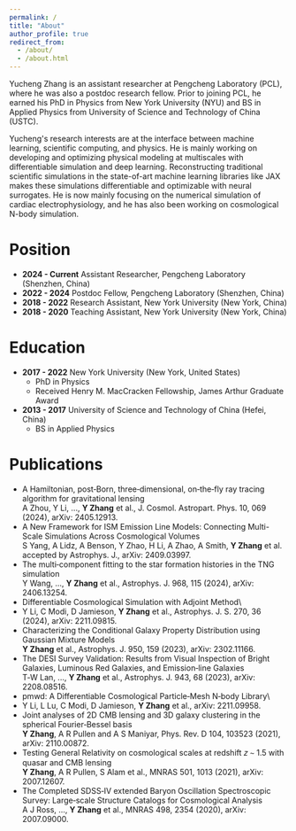 ```yaml
---
permalink: /
title: "About"
author_profile: true
redirect_from:
  - /about/
  - /about.html
---
```


Yucheng Zhang is an assistant researcher at Pengcheng Laboratory (PCL), where he
was also a postdoc research fellow.
Prior to joining PCL, he earned his PhD in Physics from New York University
(NYU)
and BS in Applied Physics from University of Science and Technology of China
(USTC).

Yucheng's research interests are at the interface between machine learning,
scientific computing, and physics.
He is mainly working on developing and optimizing physical modeling at
multiscales with differentiable simulation and deep learning.
Reconstructing traditional scientific simulations in the state-of-art machine
learning libraries like JAX makes these
simulations differentiable and optimizable with neural surrogates.
He is now mainly focusing on the numerical simulation of cardiac
electrophysiology, and he has also been working on cosmological N-body
simulation.


Position
=====
* **2024 - Current** Assistant Researcher, Pengcheng Laboratory (Shenzhen, China)
* **2022 - 2024** Postdoc Fellow, Pengcheng Laboratory (Shenzhen, China)
* **2018 - 2022** Research Assistant, New York University (New York, China)
* **2018 - 2020** Teaching Assistant, New York University (New York, China)

Education
=====
* **2017 - 2022** New York University (New York, United States)
  * PhD in Physics
  * Received Henry M. MacCracken Fellowship, James Arthur Graduate Award
* **2013 - 2017** University of Science and Technology of China (Hefei, China)
  * BS in Applied Physics


Publications
=====
* A Hamiltonian, post‑Born, three‑dimensional, on‑the‑fly ray tracing algorithm
  for gravitational lensing\
  A Zhou, Y Li, ..., **Y Zhang** et al., J. Cosmol. Astropart. Phys. 10, 069
  (2024), arXiv: 2405.12913.
* A New Framework for ISM Emission Line Models: Connecting Multi-Scale
  Simulations Across Cosmological Volumes\
  S Yang, A Lidz, A Benson, Y Zhao, H Li, A Zhao, A Smith, **Y Zhang** et al.
  accepted by Astrophys. J., arXiv: 2409.03997.
* The multi‑component fitting to the star formation histories in the TNG
  simulation\
  Y Wang, ..., **Y Zhang** et al., Astrophys. J. 968, 115 (2024), arXiv:
  2406.13254.
* Differentiable Cosmological Simulation with Adjoint Method\
* Y Li, C Modi, D Jamieson, **Y Zhang** et al., Astrophys. J. S. 270, 36 (2024),
  arXiv: 2211.09815.
* Characterizing the Conditional Galaxy Property Distribution using Gaussian
  Mixture Models\
  **Y Zhang** et al., Astrophys. J. 950, 159 (2023), arXiv: 2302.11166.
* The DESI Survey Validation: Results from Visual Inspection of Bright Galaxies,
  Luminous Red Galaxies, and Emission‑line Galaxies\
  T‑W Lan, ..., **Y Zhang** et al., Astrophys. J. 943, 68 (2023), arXiv:
  2208.08516.
* pmwd: A Differentiable Cosmological Particle‑Mesh N‑body Library\
* Y Li, L Lu, C Modi, D Jamieson, **Y Zhang** et al., arXiv: 2211.09958.
* Joint analyses of 2D CMB lensing and 3D galaxy clustering in the spherical
  Fourier‑Bessel basis\
  **Y Zhang**, A R Pullen and A S Maniyar, Phys. Rev. D 104, 103523 (2021),
  arXiv: 2110.00872.
* Testing General Relativity on cosmological scales at redshift 𝑧 ∼ 1.5 with
  quasar and CMB lensing\
  **Y Zhang**, A R Pullen, S Alam et al., MNRAS 501, 1013 (2021), arXiv:
  2007.12607.
* The Completed SDSS‑IV extended Baryon Oscillation Spectroscopic Survey:
  Large‑scale Structure Catalogs for Cosmological Analysis\
  A J Ross, ..., **Y Zhang** et al., MNRAS 498, 2354 (2020), arXiv: 2007.09000.
